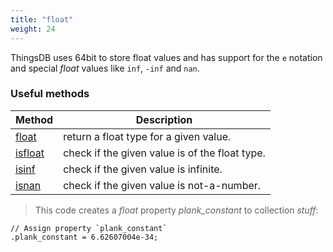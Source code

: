 ```yaml
---
title: "float"
weight: 24
---
```


ThingsDB uses 64bit to store float values and has support for the `e` notation and
special *float* values like `inf`, `-inf` and `nan`.

### Useful methods

Method | Description
------ | -----------
[float](../../collection-api/float) | return a float type for a given value.
[isfloat](../../collection-api/isfloat) | check if the given value is of the float type.
[isinf](../../collection-api/isinf) | check if the given value is infinite.
[isnan](../../collection-api/isnan) | check if the given value is not-a-number.

> This code creates a *float* property *plank_constant* to collection *stuff*:

```thingsdb,should_pass
// Assign property `plank_constant`
.plank_constant = 6.62607004e-34;
```
